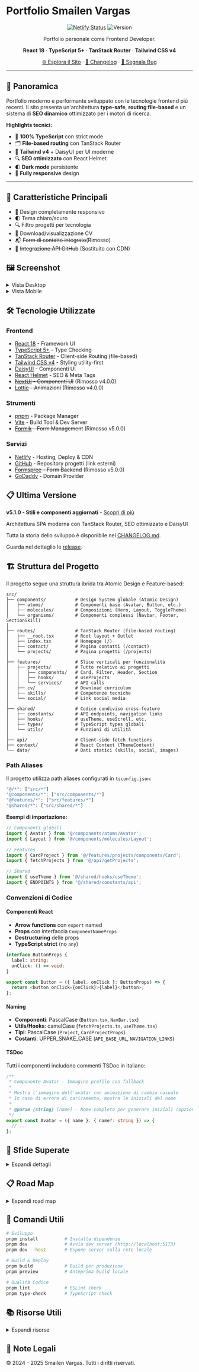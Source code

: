 # Portfolio Smailen Vargas

<div align="center">

[![Netlify Status](https://api.netlify.com/api/v1/badges/33b32928-0abb-4427-ac58-3f980cfc51ed/deploy-status)](https://app.netlify.com/sites/smailenvargas/deploys)
![Version](https://img.shields.io/github/package-json/v/Smailen5/portfolio-website.svg)

Portfolio personale come Frontend Developer.

**React 18** · **TypeScript 5+** · **TanStack Router** · **Tailwind CSS v4**

[🌐 Esplora il Sito](https://smailenvargas.com) · [📝 Changelog](CHANGELOG.md) · [🐛 Segnala Bug](https://github.com/Smailen5/portfolio-website/issues)

</div>

---

## 📖 Panoramica

Portfolio moderno e performante sviluppato con le tecnologie frontend più recenti. Il sito presenta un'architettura **type-safe**, **routing file-based** e un sistema di **SEO dinamico** ottimizzato per i motori di ricerca.

**Highlights tecnici:**

- 🎯 **100% TypeScript** con strict mode
- 🗂️ **File-based routing** con TanStack Router
- 🎨 **Tailwind v4** + DaisyUI per UI moderne
- 🔍 **SEO ottimizzato** con React Helmet
- 🌓 **Dark mode** persistente
- 📱 **Fully responsive** design

---

## 🌟 Caratteristiche Principali

- 📱 Design completamente responsivo
- 🌓 Tema chiaro/scuro
- 🔍 Filtro progetti per tecnologia
- 📄 Download/visualizzazione CV
- 📬 ~~Form di contatto integrato~~(Rimosso)
- 🔄 ~~Integrazione API GitHub~~ (Sostituito con CDN)

## 🖼️ Screenshot

<details>
<summary>Vista Desktop</summary>
<img src="/src/assets/screenshot/sito-desktop.jpeg" alt="Vista Desktop">
</details>

<details>
<summary>Vista Mobile</summary>
<img src="/src/assets/screenshot/sito-smartphone.jpeg" alt="Vista Mobile">
</details>

## 🛠️ Tecnologie Utilizzate

### Frontend

- [React 18](https://react.dev/) - Framework UI
- [TypeScript 5+](https://www.typescriptlang.org/) - Type Checking
- [TanStack Router](https://tanstack.com/router) - Client-side Routing (file-based)
- [Tailwind CSS v4](https://tailwindcss.com/) - Styling utility-first
- [DaisyUI](https://daisyui.com/) - Componenti UI
- [React Helmet](https://github.com/nfl/react-helmet) - SEO & Meta Tags
- ~~[NextUI](https://nextui.org/) - Componenti UI~~ (Rimosso v4.0.0)
- ~~[Lottie](https://airbnb.io/lottie/) - Animazioni~~ (Rimosso v4.0.0)

### Strumenti

- [pnpm](https://pnpm.io/) - Package Manager
- [Vite](https://vitejs.dev/) - Build Tool & Dev Server
- ~~[Formik](https://formik.org/) - Form Management~~ (Rimosso v5.0.0)

### Servizi

- [Netlify](https://www.netlify.com/) - Hosting, Deploy & CDN
- [GitHub](https://github.com) - Repository progetti (link esterni)
- ~~[Formspree](https://formspree.io/) - Form Backend~~ (Rimosso v5.0.0)
- [GoDaddy](https://www.godaddy.com/) - Domain Provider

## 📋 Ultima Versione

**v5.1.0 - Stili e componenti aggiornati** - [Scopri di più](release/v5.1.0.md)

Architettura SPA moderna con TanStack Router, SEO ottimizzato e DaisyUI

Tutta la storia dello sviluppo è disponibile nel [CHANGELOG.md](CHANGELOG.md).

Guarda nel dettaglio le [release](release/).

## 🏗️ Struttura del Progetto

Il progetto segue una struttura ibrida tra Atomic Design e Feature-based:

```
src/
├── components/           # Design System globale (Atomic Design)
│   ├── atoms/            # Componenti base (Avatar, Button, etc.)
│   ├── molecules/        # Composizioni (Hero, Layout, ToggleTheme)
│   └── organisms/        # Componenti complessi (Navbar, Footer, SectionSkill)
│
├── routes/               # TanStack Router (file-based routing)
│   ├── __root.tsx        # Root layout + Outlet
│   ├── index.tsx         # Homepage (/)
│   ├── contact/          # Pagina contatti (/contact)
│   └── projects/         # Pagina progetti (/projects)
│
├── features/             # Slice verticali per funzionalità
│   ├── projects/         # Tutto relativo ai progetti
│   │   ├── components/   # Card, Filter, Header, Section
│   │   ├── hooks/        # useProjects
│   │   └── services/     # API calls
│   ├── cv/               # Download curriculum
│   ├── skills/           # Competenze tecniche
│   └── social/           # Link social media
│
├── shared/               # Codice condiviso cross-feature
│   ├── constants/        # API endpoints, navigation links
│   ├── hooks/            # useTheme, useScroll, etc.
│   ├── types/            # TypeScript types globali
│   └── utils/            # Funzioni di utilità
│
├── api/                  # Client-side fetch functions
├── context/              # React Context (ThemeContext)
└── data/                 # Dati statici (skills, social, images)
```

### Path Aliases

Il progetto utilizza path aliases configurati in `tsconfig.json`:

```typescript
"@/*": ["src/*"]
"@components/*": ["src/components/*"]
"@features/*": ["src/features/*"]
"@shared/*": ["src/shared/*"]
```

**Esempi di importazione:**

```typescript
// Componenti globali
import { Avatar } from '@/components/atoms/Avatar';
import { Layout } from '@/components/molecules/Layout';

// Features
import { CardProject } from '@/features/projects/components/Card';
import { fetchProjects } from '@/api/getProjects';

// Shared
import { useTheme } from '@/shared/hooks/useTheme';
import { ENDPOINTS } from '@/shared/constants/api';
```

### Convenzioni di Codice

#### Componenti React

- **Arrow functions** con `export` named
- **Props** con interfaccia `ComponentNameProps`
- **Destructuring** delle props
- **TypeScript strict** (no `any`)

```typescript
interface ButtonProps {
  label: string;
  onClick: () => void;
}

export const Button = ({ label, onClick }: ButtonProps) => {
  return <button onClick={onClick}>{label}</button>;
};
```

#### Naming

- **Componenti**: PascalCase (`Button.tsx`, `NavBar.tsx`)
- **Utils/Hooks**: camelCase (`fetchProjects.ts`, `useTheme.tsx`)
- **Tipi**: PascalCase (`Project`, `CardProjectProps`)
- **Costanti**: UPPER_SNAKE_CASE (`API_BASE_URL`, `NAVIGATION_LINKS`)

#### TSDoc

Tutti i componenti includono commenti TSDoc in italiano:

```typescript
/**
 * Componente Avatar - Immagine profilo con fallback
 *
 * Mostra l'immagine dell'avatar con animazione di cambio casuale
 * In caso di errore di caricamento, mostra le iniziali del nome
 *
 * @param {string} [name] - Nome completo per generare iniziali (opzionale)
 */
export const Avatar = ({ name }: { name?: string }) => {
  // ...
};
```

## 🎯 Sfide Superate

<details>
<summary>Espandi dettagli</summary>

- **File-based Routing**: Implementazione TanStack Router per routing type-safe e file-based
- **SEO Dinamico**: Sistema meta tags con React Helmet per ogni pagina
- **Responsive Design**: Portfolio visivamente accattivante e funzionale su ogni dispositivo
- **Filtro Progetti**: Sistema di filtraggio per tecnologia con contatore real-time
- **Tema Persistente**: Dark/Light mode con salvataggio in localStorage
- **Netlify CDN**: Hosting ottimizzato per asset statici e progetti
- **Type Safety**: TypeScript strict mode con zero `any` types
- ~~**Form di Contatto**: Form con validazione Formik~~ (Rimosso v5.0.0)
- ~~**API GitHub**: Rate limiting e caching progetti~~ (Sostituito con CDN Netlify v3.9.0)
</details>

## 📋 Road Map

<details>
<summary>Espandi road map</summary>

### ✅ Completati

- [x] Migrazione TanStack Router (v4.0.0)
- [x] Tailwind CSS v4 + DaisyUI (v4.0.0)
- [x] SEO con React Helmet (v5.0.0)
- [x] Filtro progetti per tecnologia (v3.0.0)
- [x] Dark mode con persistenza (v2.0.0)
- [x] Download/visualizzazione CV (v2.0.0)
- [x] CDN Netlify per progetti (v3.9.0)
- [x] TypeScript strict mode (v4.0.0)
- [x] Commenti TSDoc completi (v5.0.0)
- [x] Refactoring completo SPA (v5.0.0)

### 🔄 In Sviluppo

- [ ] Animazioni Framer Motion
- [ ] Blog tecnico integrato
- [ ] PWA (Progressive Web App)
- [ ] Analytics privacy-first

### ❌ Cancellati

- ~~Server e database progetti~~ (Non necessario con CDN Netlify)
- ~~Temi multipli~~ (Bastano light/dark)
- ~~Form di contatto~~ (Email + Social sufficienti)
- ~~API GitHub con rate limiting~~ (Sostituito con CDN Netlify)
</details>

## 🚀 Comandi Utili

```bash
# Sviluppo
pnpm install          # Installa dipendenze
pnpm dev              # Avvia dev server (http://localhost:5173)
pnpm dev --host       # Espone server sulla rete locale

# Build & Deploy
pnpm build            # Build per produzione
pnpm preview          # Anteprima build locale

# Qualità Codice
pnpm lint             # ESLint check
pnpm type-check       # TypeScript check
```

## 📚 Risorse Utili

<details>
<summary>Espandi risorse</summary>

### Documentazione

- [React 18 Docs](https://react.dev/)
- [TypeScript Handbook](https://www.typescriptlang.org/docs/)
- [TanStack Router Docs](https://tanstack.com/router/latest)
- [Tailwind CSS v4 Docs](https://tailwindcss.com/docs)
- [DaisyUI Components](https://daisyui.com/components/)
- [React Helmet](https://github.com/nfl/react-helmet)

### Design & Assets

- [Icons8](https://icons8.it/icons/) - Icone utilizzate
- [Frontend Mentor](https://www.frontendmentor.io/) - Sfide progetti

### Tools

- [Vite Guide](https://vitejs.dev/guide/)
- [pnpm Docs](https://pnpm.io/)
- [Netlify Docs](https://docs.netlify.com/)

### Deprecate

- ~~[Formik Docs](https://formik.org/docs)~~ (Non più usato)
- ~~[NextUI Docs](https://nextui.org/)~~ (Sostituito con DaisyUI)
</details>

## 📝 Note Legali

© 2024 - 2025 Smailen Vargas. Tutti i diritti riservati.
